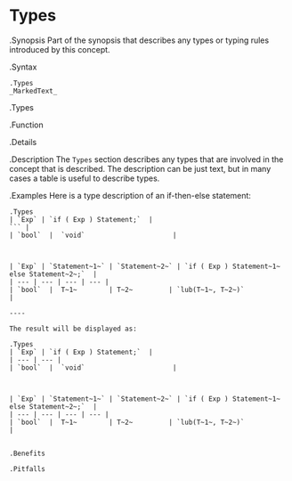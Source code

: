 # Types

.Synopsis
Part of the synopsis that describes any types or typing rules introduced by this concept.

.Syntax
```
.Types
_MarkedText_
```

.Types

.Function

.Details

.Description
The `Types` section describes any types that are involved in the concept that is described.
The description can be just text, but in many cases a table is useful to describe types.


.Examples
Here is a type description of an if-then-else statement:

```
.Types
| `Exp` | `if ( Exp ) Statement;`  |
``` | 
| `bool`  |  `void`                      |



| `Exp` | `Statement~1~` | `Statement~2~` | `if ( Exp ) Statement~1~ else Statement~2~;`  |
| --- | --- | --- | --- |
| `bool`  |  T~1~        | T~2~         | `lub(T~1~, T~2~)`                               |

----

The result will be displayed as:

.Types
| `Exp` | `if ( Exp ) Statement;`  |
| --- | --- |
| `bool`  |  `void`                      |



| `Exp` | `Statement~1~` | `Statement~2~` | `if ( Exp ) Statement~1~ else Statement~2~;`  |
| --- | --- | --- | --- |
| `bool`  |  T~1~        | T~2~         | `lub(T~1~, T~2~)`                               |


.Benefits

.Pitfalls


